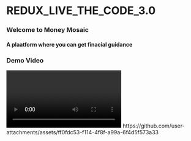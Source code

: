 ﻿# REDUX_LIVE_THE_CODE_3.0

<h3>Welcome to Money Mosaic</h3>
<h4>A plaatform where you can get finacial guidance</h4>

<h3>Demo Video</h3>
<video href="https://github.com/user-attachments/assets/ff0fdc53-f114-4f8f-a99a-6f4d5f573a33"> </video>
https://github.com/user-attachments/assets/ff0fdc53-f114-4f8f-a99a-6f4d5f573a33

